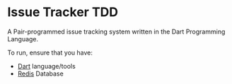 # Issue Tracker TDD

A Pair-programmed issue tracking system written in the Dart Programming Language.

To run, ensure that you have:

* [Dart] language/tools
* [Redis] Database

[//]: # (Tagged urls)
[Dart]: https://www.dartlang.org/
[Redis]: http://redis.io/
